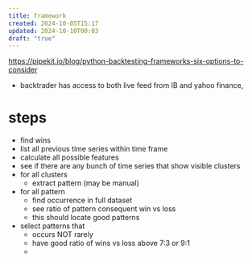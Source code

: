 ```yaml
---
title: framework
created: 2024-10-05T15:17
updated: 2024-10-10T00:03
draft: "true"
---
```


https://pipekit.io/blog/python-backtesting-frameworks-six-options-to-consider

- backtrader has access to both live feed from IB and yahoo finance, 

# steps

- find wins
- list all previous time series within time frame
- calculate all possible features
- see if there are any bunch of time series that show visible clusters
- for all clusters 
	- extract pattern (may be manual)
- for all pattern
	- find occurrence in full dataset
	- see ratio of pattern consequent win vs loss 
	- this should locate good patterns
- select patterns that 
	- occurs NOT rarely
	- have good ratio of wins vs loss above 7:3 or 9:1
	- 